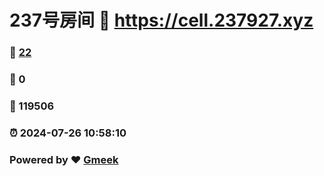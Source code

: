 # 237号房间 :link: https://cell.237927.xyz 
### :page_facing_up: [22](https://cell.237927.xyz/tag.html) 
### :speech_balloon: 0 
### :hibiscus: 119506 
### :alarm_clock: 2024-07-26 10:58:10 
### Powered by :heart: [Gmeek](https://github.com/Meekdai/Gmeek)
